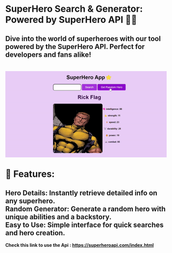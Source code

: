 <h1>SuperHero Search & Generator: Powered by SuperHero API 🦸‍♂️</h1>
<h2>Dive into the world of superheroes with our tool powered by the SuperHero API. Perfect for developers and fans alike!<h2></h2>
<h1>
<img src="https://github.com/Vsnikhilmaheswar/SuperHero-API/blob/main/imggif.gif">

🌟 Features:
  
</h1>
<h2>Hero Details: Instantly retrieve detailed info on any superhero.<br>
Random Generator: Generate a random hero with unique abilities and a backstory.<br>
Easy to Use: Simple interface for quick searches and hero creation.</h2>

  <b>Check this link to use the Api : https://superheroapi.com/index.html</b>
